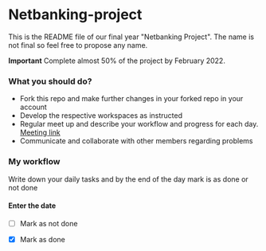 # Netbanking-project
This is the README file of our final year "Netbanking Project". The name is not final so feel free to propose any name.

**Important** Complete almost 50% of the project by February 2022. 

### What you should do?
- Fork this repo and make further changes in your forked repo in your account
- Develop the respective workspaces as instructed
- Regular meet up and describe your workflow and progress for each day. <a href="https://meet.google.com/iqb-xqah-eks">Meeting link</a>  
- Communicate and collaborate with other members regarding problems


### My workflow
Write down your daily tasks and by the end of the day mark is as done or not done

#### Enter the date
- [ ] Mark as not done
- [x] Mark as  done 

